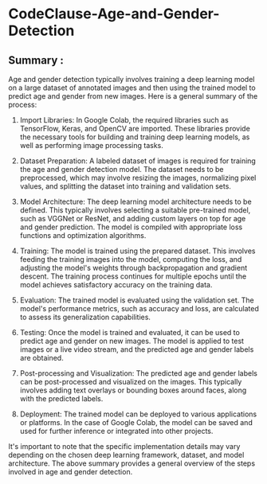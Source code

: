 # CodeClause-Age-and-Gender-Detection

## Summary :
Age and gender detection typically involves training a deep learning model on a large dataset of annotated images and then using the trained model to predict age and gender from new images. Here is a general summary of the process:

1. Import Libraries: In Google Colab, the required libraries such as TensorFlow, Keras, and OpenCV are imported. These libraries provide the necessary tools for building and training deep learning models, as well as performing image processing tasks.

2. Dataset Preparation: A labeled dataset of images is required for training the age and gender detection model. The dataset needs to be preprocessed, which may involve resizing the images, normalizing pixel values, and splitting the dataset into training and validation sets.

3. Model Architecture: The deep learning model architecture needs to be defined. This typically involves selecting a suitable pre-trained model, such as VGGNet or ResNet, and adding custom layers on top for age and gender prediction. The model is compiled with appropriate loss functions and optimization algorithms.

4. Training: The model is trained using the prepared dataset. This involves feeding the training images into the model, computing the loss, and adjusting the model's weights through backpropagation and gradient descent. The training process continues for multiple epochs until the model achieves satisfactory accuracy on the training data.

5. Evaluation: The trained model is evaluated using the validation set. The model's performance metrics, such as accuracy and loss, are calculated to assess its generalization capabilities.

6. Testing: Once the model is trained and evaluated, it can be used to predict age and gender on new images. The model is applied to test images or a live video stream, and the predicted age and gender labels are obtained.

7. Post-processing and Visualization: The predicted age and gender labels can be post-processed and visualized on the images. This typically involves adding text overlays or bounding boxes around faces, along with the predicted labels.

8. Deployment: The trained model can be deployed to various applications or platforms. In the case of Google Colab, the model can be saved and used for further inference or integrated into other projects.

It's important to note that the specific implementation details may vary depending on the chosen deep learning framework, dataset, and model architecture. The above summary provides a general overview of the steps involved in age and gender detection.
